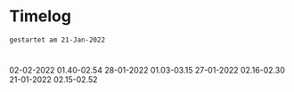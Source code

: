 # Timelog
`gestartet am 21-Jan-2022`

#
02-02-2022 01.40-02.54
28-01-2022 01.03-03.15
27-01-2022 02.16-02.30
21-01-2022 02.15-02.52

